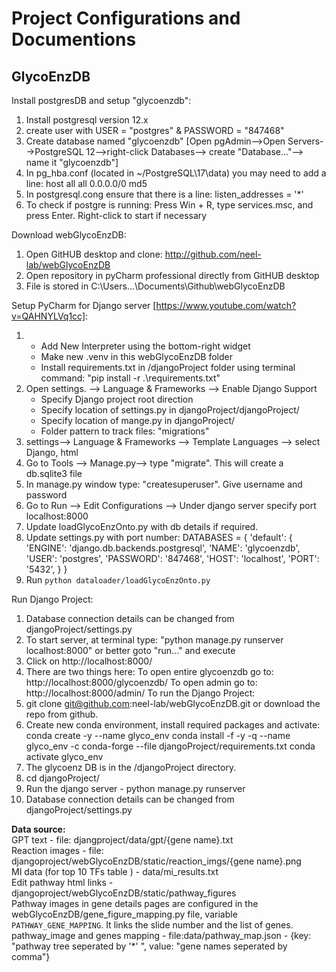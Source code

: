 # Project Configurations and Documentions

## GlycoEnzDB

Install postgresDB and setup "glycoenzdb":

1. Install postgresql version 12.x
2. create user with USER = "postgres" & PASSWORD = "847468"
3. Create database named "glycoenzdb"
   [Open pgAdmin-->Open Servers-->PostgreSQL 12-->right-click Databases--> create "Database..."--> name it "glycoenzdb"]
4. In pg_hba.conf (located in ~/PostgreSQL\17\data) you may need to add a line:
   host all all 0.0.0.0/0 md5
5. In postgresql.cong ensure that there is a line:
   listen_addresses = '\*'
6. To check if postgre is running:
   Press Win + R, type services.msc, and press Enter. Right-click to start if necessary

Download webGlycoEnzDB:

1. Open GitHUB desktop and clone: http://github.com/neel-lab/webGlycoEnzDB
2. Open repository in pyCharm professional directly from GitHUB desktop
3. File is stored in C:\Users\...\Documents\Github\webGlycoEnzDB

Setup PyCharm for Django server [https://www.youtube.com/watch?v=QAHNYLVq1cc]:

1. - Add New Interpreter using the bottom-right widget
   - Make new .venv in this webGlycoEnzDB folder <OK>
   - Install requirements.txt in /djangoProject folder using terminal command: "pip install -r .\requirements.txt"
2. Open settings. --> Language & Frameworks --> Enable Django Support
   - Specify Django project root direction
   - Specify location of settings.py in djangoProject/djangoProject/
   - Specify location of mange.py in djangoProject/
   - Folder pattern to track files: "migrations"
3. settings--> Language & Frameworks --> Template Languages --> select Django, html
4. Go to Tools --> Manage.py--> type "migrate". This will create a db.sqlite3 file
5. In manage.py window type: "createsuperuser". Give username and password
6. Go to Run --> Edit Configurations --> Under django server specify port localhost:8000
7. Update loadGlycoEnzOnto.py with db details if required.
8. Update settings.py with port number:
   DATABASES = {
   'default': {
   'ENGINE': 'django.db.backends.postgresql',
   'NAME': 'glycoenzdb',
   'USER': 'postgres',
   'PASSWORD': '847468',
   'HOST': 'localhost',
   'PORT': '5432',
   }
   }
9. Run `python dataloader/loadGlycoEnzOnto.py`

Run Django Project:

1. Database connection details can be changed from djangoProject/settings.py
2. To start server, at terminal type: "python manage.py runserver localhost:8000" or better goto "run..." and execute
3. Click on http://localhost:8000/
4. There are two things here:
   To open entire glycoenzdb go to: http://localhost:8000/glycoenzdb/
   To open admin go to: http://localhost:8000/admin/
   To run the Django Project:
5. git clone git@github.com:neel-lab/webGlycoEnzDB.git or download the repo from github.
6. Create new conda environment, install required packages and activate:
   conda create -y --name glyco_env
   conda install -f -y -q --name glyco_env -c conda-forge --file djangoProject/requirements.txt
   conda activate glyco_env
7. The glycoenz DB is in the /djangoProject directory.
8. cd djangoProject/
9. Run the django server - python manage.py runserver
10. Database connection details can be changed from djangoProject/settings.py

<b>Data source:</b><br />
GPT text - file: djangproject/data/gpt/{gene name}.txt<br />
Reaction images - file: djangoproject/webGlycoEnzDB/static/reaction_imgs/{gene name}.png<br />
MI data (for top 10 TFs table ) - data/mi_results.txt<br />
Edit pathway html links - djangoproject/webGlycoEnzDB/static/pathway_figures <br />
Pathway images in gene details pages are configured in the webGlycoEnzDB/gene_figure_mapping.py file, variable `PATHWAY_GENE_MAPPING`. It links the slide number and the list of genes.
pathway_image and genes mapping - file:data/pathway_map.json - {key: "pathway tree seperated by '\*' ", value: "gene names seperated by comma"}
